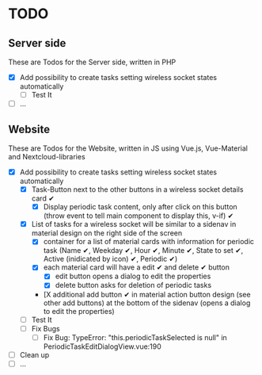 # TODO

## Server side

These are Todos for the Server side, written in PHP

- [X] Add possibility to create tasks setting wireless socket states automatically
    - [ ] Test It
- [ ] ...

## Website

These are Todos for the Website, written in JS using Vue.js, Vue-Material and Nextcloud-libraries

- [X] Add possibility to create tasks setting wireless socket states automatically
    - [X] Task-Button next to the other buttons in a wireless socket details card ✔
        - [X] Display periodic task content, only after click on this button (throw event to tell main component to display this, v-if) ✔
    - [X] List of tasks for a wireless socket will be similar to a sidenav in material design on the right side of the screen
        - [X] container for a list of material cards with information for periodic task (Name ✔, Weekday ✔, Hour ✔, Minute ✔, State to set ✔, Active (inidicated by icon) ✔, Periodic ✔)
        - [X] each material card will have a edit ✔ and delete ✔ button
            - [X] edit button opens a dialog to edit the properties
            - [X] delete button asks for deletion of periodic tasks
        - [X additional add button ✔ in material action button design (see other add buttons) at the bottom of the sidenav (opens a dialog to edit the properties)
    - [ ] Test It
    - [ ] Fix Bugs
        - [ ] Fix Bug: TypeError: "this.periodicTaskSelected is null" in PeriodicTaskEditDialogView.vue:190
- [ ] Clean up
- [ ] ...
